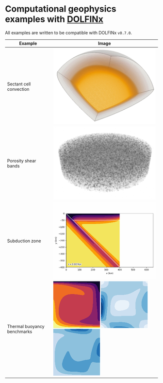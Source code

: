 # Computational geophysics examples with [DOLFINx](https://github.com/FEniCS/dolfinx)

All examples are written to be compatible with DOLFINx `v0.7.0`.

| Example                     | Image                                                                                                                                                              |
|-----------------------------|--------------------------------------------------------------------------------------------------------------------------------------------------------------------|
| Sectant cell convection     | ![sectant](sectant-convection/img/sectant_convection.gif)                                                                                                          |
| Porosity shear bands        | ![shearbands](shearbands/img/shearbands3d.gif)                                                                                                                     |
| Subduction zone             | ![subduction zone](subduction-zone/img/evolving2d.gif)                                                                                                             |
| Thermal buoyancy benchmarks | ![T4_temp](thermal-buoyancy/img/Tosi_4_temperature.png) ![T4_temp](thermal-buoyancy/img/Tosi_4_velocity.png) ![T4_temp](thermal-buoyancy/img/Tosi_4_viscosity.png) |